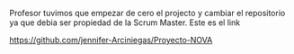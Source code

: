 Profesor tuvimos que empezar de cero el projecto y cambiar el repositorio ya que debia ser propiedad de la Scrum Master. Este es el link

https://github.com/jennifer-Arciniegas/Proyecto-NOVA
